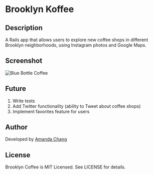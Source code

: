 # Brooklyn Koffee

## Description

A Rails app that allows users to explore new coffee shops in different Brooklyn neighborhoods, using Instagram photos and Google Maps.

## Screenshot

![Blue Bottle Coffee](http://i60.tinypic.com/2ujqhb4.png)

## Future

1. Write tests
2. Add Twitter functionality (ability to Tweet about coffee shops)
3. Implement favorites feature for users

## Author

Developed by [Amanda Chang](https://www.linkedin.com/in/changamanda1)

## License

Brooklyn Coffee is MIT Licensed. See LICENSE for details.